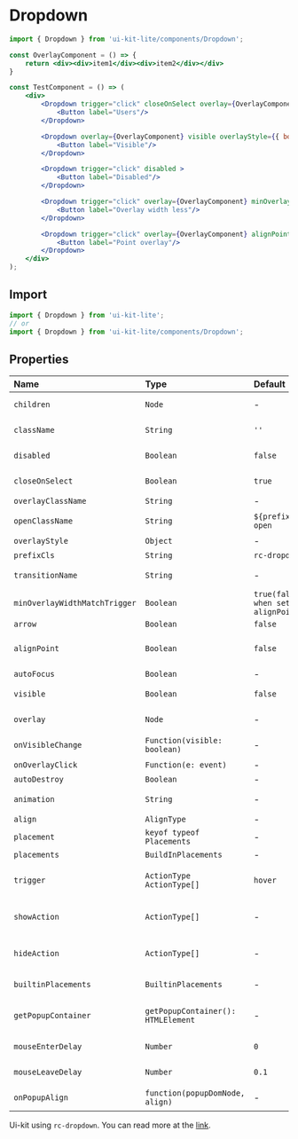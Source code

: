 ﻿# Dropdown

<!-- example -->
```jsx 
import { Dropdown } from 'ui-kit-lite/components/Dropdown';

const OverlayComponent = () => {
    return <div><div>item1</div><div>item2</div></div>
}

const TestComponent = () => (
    <div>
        <Dropdown trigger="click" closeOnSelect overlay={OverlayComponent} overlayStyle={{ background: 'gray' }} > 
            <Button label="Users"/> 
        </Dropdown>

        <Dropdown overlay={OverlayComponent} visible overlayStyle={{ border: '1px solid gray' }} > 
            <Button label="Visible"/> 
        </Dropdown>

        <Dropdown trigger="click" disabled > 
            <Button label="Disabled"/> 
        </Dropdown>

        <Dropdown trigger="click" overlay={OverlayComponent} minOverlayWidthMatchTrigger={false} align={{ points: ['tc', 'bc'], }} overlayStyle={{ border: '1px solid gray' }} > 
            <Button label="Overlay width less"/> 
        </Dropdown>

        <Dropdown trigger="click" overlay={OverlayComponent} alignPoint overlayStyle={{ background: 'gray' }} > 
            <Button label="Point overlay"/> 
        </Dropdown>
    </div>
);
```

## Import
```jsx
import { Dropdown } from 'ui-kit-lite';
// or
import { Dropdown } from 'ui-kit-lite/components/Dropdown';
```

## Properties

| Name                          | Type                               | Default                           | Description                                                                                 |
|:------------------------------|:-----------------------------------|:----------------------------------|:--------------------------------------------------------------------------------------------|
| `children`                    | `Node`                             | -                                 | The content of the component.                                                               |
| `className`                   | `String`                           | `''`                              | Dropdown button wrapper class name.                                                         |
| `disabled`                    | `Boolean`                          | `false`                           | If `true`, component will be disabled.                                                      |
| `closeOnSelect`               | `Boolean`                          | `true`                            | If `true`, overlay close after select.                                                      |
| `overlayClassName`            | `String`                           | -                                 | Overlay class name.                                                                         |
| `openClassName`               | `String`                           | `${prefixCls}-open`               | Overlay class name when dropdown is opened.                                                 |
| `overlayStyle`                | `Object`                           | -                                 | Overlay styles.                                                                             |
| `prefixCls`                   | `String`                           | `rc-dropdown`                     | Dropdown prefix class name.                                                                 |
| `transitionName`              | `String`                           | -                                 | Dropdown menu's animation css class name.                                                   |
| `minOverlayWidthMatchTrigger` | `Boolean`                          | `true(false when set alignPoint)` | Whether overlay's width must not be less than trigger's.                                    |
| `arrow`                       | `Boolean`                          | `false`                           |                                                                                             |
| `alignPoint`                  | `Boolean`                          | `false`                           | Popup will align with mouse position (support action of `click`, `hover` and `contextMenu`) |
| `autoFocus`                   | `Boolean`                          | -                                 |                                                                                             |
| `visible`                     | `Boolean`                          | `false`                           | If `true`, overlay will be visible by default.                                              |
| `overlay`                     | `Node`                             | -                                 | Popup component, which is shown by trigger.                                                 |
| `onVisibleChange`             | `Function(visible: boolean)`       | -                                 | Call when overlay visibility is changed.                                                    |
| `onOverlayClick`              | `Function(e: event)`               | -                                 | Call when overlay is clicked.                                                               |
| `autoDestroy`                 | `Boolean`                          | -                                 |                                                                                             |
| `animation`                   | `String`                           | -                                 | Part of dropdown menu's animation css class name.                                           |
| `align`                       | `AlignType`                        | -                                 | Popup's align config.                                                                       |
| `placement`                   | `keyof typeof Placements`          | -                                 |                                                                                             |
| `placements`                  | `BuildInPlacements`                | -                                 |                                                                                             |
| `trigger`                     | `ActionType`  `ActionType[]`       | `hover`                           | Which actions cause popup shown. Enum of `hover`,`click`,`focus`,`contextMenu`.             |
| `showAction`                  | `ActionType[]`                     | -                                 | Which actions cause popup shown. Enum of `hover`,`click`,`focus`,`contextMenu`.             |
| `hideAction`                  | `ActionType[]`                     | -                                 | Which actions cause popup hide. Enum of `hover`,`click`,`focus`,`contextMenu`.              |
| `builtinPlacements`           | `BuiltinPlacements`                | -                                 | Builtin placement align map. Used by placement prop.                                        |
| `getPopupContainer`           | `getPopupContainer(): HTMLElement` | -                                 | Function returning html node which will act as popup container.                             |
| `mouseEnterDelay`             | `Number`                           | `0`                               | Delay time to show when mouse enter. Unit: s.                                               |
| `mouseLeaveDelay`             | `Number`                           | `0.1`                             | Delay time to hide when mouse leave. Unit: s.                                               |
| `onPopupAlign`                | `function(popupDomNode, align)`    | -                                 | Callback when popup node is aligned.                                                        |

Ui-kit using `rc-dropdown`. You can read more at the [link](https://github.com/react-component/dropdown).